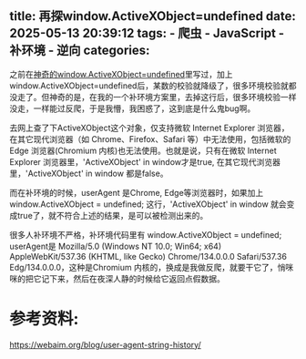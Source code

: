 title: 再探window.ActiveXObject=undefined
date: 2025-05-13 20:39:12
tags:
    - 爬虫
    - JavaScript
    - 补环境
    - 逆向
categories:
---
之前在[神奇的window.ActiveXObject=undefined](http://program.robinjia.cc/2024/06/29/%E7%A5%9E%E5%A5%87%E7%9A%84window-ActiveXObject-undefined/)里写过，加上window.ActiveXObject=undefined后，某数的校验就降级了，很多环境校验就都没走了。但神奇的是，在我的一个补环境方案里，去掉这行后，很多环境校验一样没走，一样能过反爬，于是我懵，我困惑了，这到底是什么鬼bug啊。

去网上查了下ActiveXObject这个对象，仅支持微软 Internet Explorer 浏览器，在其它现代浏览器（如 Chrome、Firefox、Safari 等）中无法使用，包括微软的 Edge 浏览器(Chromium 内核)也无法使用。也就是说，只有在微软 Internet Explorer 浏览器里，'ActiveXObject' in window才是true, 在其它现代浏览器里，'ActiveXObject' in window 都是false。

而在补环境的时候，userAgent 是Chrome, Edge等浏览器时，如果加上 window.ActiveXObject = undefined; 这行，'ActiveXObject' in window 就会变成true了，就不符合上述的结果，是可以被检测出来的。

很多人补环境不严格，补环境代码里有 window.ActiveXObject = undefined; userAgent是 Mozilla/5.0 (Windows NT 10.0; Win64; x64) AppleWebKit/537.36 (KHTML, like Gecko) Chrome/134.0.0.0 Safari/537.36 Edg/134.0.0.0，这种是Chromium 内核的，换成是我做反爬，就要干它了，悄咪咪的把它记下来，然后在夜深人静的时候给它返回点假数据。

# 参考资料:

https://webaim.org/blog/user-agent-string-history/
